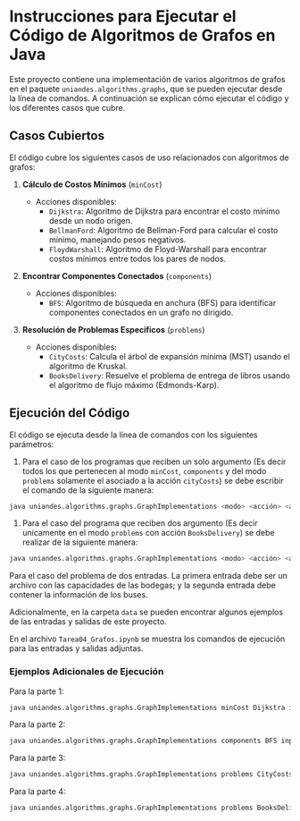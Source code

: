 # Instrucciones para Ejecutar el Código de Algoritmos de Grafos en Java

Este proyecto contiene una implementación de varios algoritmos de grafos en el paquete `uniandes.algorithms.graphs`, que se pueden ejecutar desde la línea de comandos. A continuación se explican cómo ejecutar el código y los diferentes casos que cubre.

## Casos Cubiertos

El código cubre los siguientes casos de uso relacionados con algoritmos de grafos:

1. **Cálculo de Costos Mínimos** (`minCost`)
   - Acciones disponibles:
     - `Dijkstra`: Algoritmo de Dijkstra para encontrar el costo mínimo desde un nodo origen.
     - `BellmanFord`: Algoritmo de Bellman-Ford para calcular el costo mínimo, manejando pesos negativos.
     - `FloydWarshall`: Algoritmo de Floyd-Warshall para encontrar costos mínimos entre todos los pares de nodos.

2. **Encontrar Componentes Conectados** (`components`)
   - Acciones disponibles:
     - `BFS`: Algoritmo de búsqueda en anchura (BFS) para identificar componentes conectados en un grafo no dirigido.

3. **Resolución de Problemas Específicos** (`problems`)
   - Acciones disponibles:
     - `CityCosts`: Calcula el árbol de expansión mínima (MST) usando el algoritmo de Kruskal.
     - `BooksDelivery`: Resuelve el problema de entrega de libros usando el algoritmo de flujo máximo (Edmonds-Karp).

## Ejecución del Código

El código se ejecuta desde la línea de comandos con los siguientes parámetros:

1. Para el caso de los programas que reciben un solo argumento (Es decir todos los que pertenecen al modo `minCost`, `components` y del modo `problems` solamente el asociado a la acción `cityCosts`) se debe escribir el comando de la siguiente manera:

```bash
java uniandes.algorithms.graphs.GraphImplementations <modo> <acción> <archivo_entrada> <archivo_salida> <imprimir_resultados>
```
1. Para el caso del programa que reciben dos argumento (Es decir unicamente en el modo `problems` con acción `BooksDelivery`) se debe realizar de la siguiente manera:

```bash
java uniandes.algorithms.graphs.GraphImplementations <modo> <acción> <archivo_entrada1> <archivo_entrada2> <archivo_salida> <imprimir_resultados>
```

Para el caso del problema de dos entradas. La primera entrada debe ser un archivo con las capacidades de las bodegas; y la segunda entrada debe contener la información de los buses.

Adicionalmente, en la carpeta `data` se pueden encontrar algunos ejemplos de las entradas y salidas de este proyecto.

En el archivo `Tarea04_Grafos.ipynb` se muestra los comandos de ejecución para las entradas y salidas adjuntas.

### Ejemplos Adicionales de Ejecución

Para la parte 1:

```bash
java uniandes.algorithms.graphs.GraphImplementations minCost Dijkstra inputGraph.txt outputResults.txt 1
```

Para la parte 2:

```bash
java uniandes.algorithms.graphs.GraphImplementations components BFS inputGraph.txt outputResults.txt 1
```

Para la parte 3:

```bash
java uniandes.algorithms.graphs.GraphImplementations problems CityCosts inputGraph.txt outputResults.txt 1
```

Para la parte 4:

```bash
java uniandes.algorithms.graphs.GraphImplementations problems BooksDelivery inputGraph1.txt inputGraph2.txt outputResults.txt 1
```

